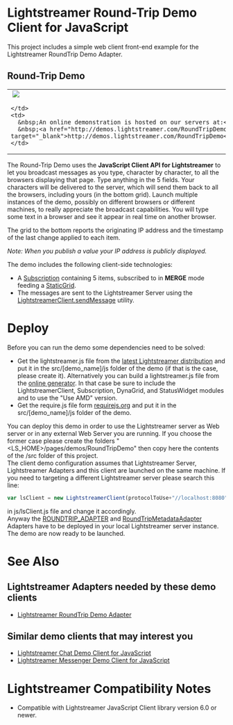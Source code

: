 
# Lightstreamer Round-Trip Demo Client for JavaScript #

This project includes a simple web client front-end example for the Lightstreamer RoundTrip Demo Adapter.

## Round-Trip Demo ##

<table>
  <tr>
    <td style="text-align: left">
      &nbsp;<a href="http://demos.lightstreamer.com/RoundTripDemo" target="_blank"><img src="http://www.lightstreamer.com/img/demo/screen_roundtrip.png"></a>&nbsp;
      
    </td>
    <td>
      &nbsp;An online demonstration is hosted on our servers at:<br>
      &nbsp;<a href="http://demos.lightstreamer.com/RoundTripDemo" target="_blank">http://demos.lightstreamer.com/RoundTripDemo</a>
    </td>
  </tr>
</table>

The Round-Trip Demo uses the <b>JavaScript Client API for Lightstreamer</b> to let you broadcast messages as you type, character by character, to all the browsers displaying that page. Type anything in the 5 fields. Your characters will be delivered to the server, which will send them back to all the browsers, including yours (in the bottom grid). Launch multiple instances of the demo, possibly on different browsers or different machines, to really appreciate the broadcast capabilities. 
You will type some text in a browser and see it appear in real time on another browser.<br>

The grid to the bottom reports the originating IP address and the timestamp of the last change applied to each item.<br>

<i>Note: When you publish a value your IP address is publicly displayed.</i>

The demo includes the following client-side technologies:
* A [Subscription](http://www.lightstreamer.com/docs/client_javascript_uni_api/Subscription.html) containing 5 items, subscribed to in <b>MERGE</b> mode feeding a [StaticGrid](http://www.lightstreamer.com/docs/client_javascript_uni_api/StaticGrid.html).
* The messages are sent to the Lightstreamer Server using the [LightstreamerClient.sendMessage](http://www.lightstreamer.com/docs/client_javascript_uni_api/LightstreamerClient.html#sendMessage) utility.

# Deploy #

Before you can run the demo some dependencies need to be solved:

-  Get the lightstreamer.js file from the [latest Lightstreamer distribution](http://www.lightstreamer.com/download) 
   and put it in the src/[demo_name]/js folder of the demo (if that is the case, please create it). Alternatively you can build a lightstreamer.js file from the 
   [online generator](http://www.lightstreamer.com/distros/Lightstreamer_Allegro-Presto-Vivace_5_1_1_Colosseo_20130305/Lightstreamer/DOCS-SDKs/sdk_client_javascript/tools/generator.html).
   In that case be sure to include the LightstreamerClient, Subscription, DynaGrid, and StatusWidget modules and to use the "Use AMD" version.
-  Get the require.js file form [requirejs.org](http://requirejs.org/docs/download.html) and put it in the src/[demo_name]/js folder of the demo.

You can deploy this demo in order to use the Lightstreamer server as Web server or in any external Web Server you are running. 
If you choose the former case please create the folders "<LS_HOME>/pages/demos/RoundTripDemo" then copy here the contents of the /src folder of this project.<br>
The client demo configuration assumes that Lightstreamer Server, Lightstreamer Adapters and this client are launched on the same machine. If you need to targeting a different Lightstreamer server please search this line:
```js
var lsClient = new LightstreamerClient(protocolToUse+"//localhost:8080","DEMO");
```
in js/lsClient.js file and change it accordingly.<br>
Anyway the [ROUNDTRIP_ADAPTER]() and [RoundTripMetadataAdapter]() Adapters have to be deployed in your local Lightstreamer server instance.<br>
The demo are now ready to be launched.

# See Also #

## Lightstreamer Adapters needed by these demo clients ##

* [Lightstreamer RoundTrip Demo Adapter]()

## Similar demo clients that may interest you ##

* [Lightstreamer Chat Demo Client for JavaScript](https://github.com/Weswit/Lightstreamer-example-Chat-client-javascript)
* [Lightstreamer Messenger Demo Client for JavaScript](https://github.com/Weswit/Lightstreamer-example-Messenger-client-javascript)

# Lightstreamer Compatibility Notes #

- Compatible with Lightstreamer JavaScript Client library version 6.0 or newer.